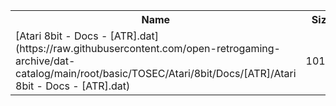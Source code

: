 <table>
<tr><th>Name</th><th>Size</th></tr>
<tr><td>
[Atari 8bit - Docs - [ATR].dat](https://raw.githubusercontent.com/open-retrogaming-archive/dat-catalog/main/root/basic/TOSEC/Atari/8bit/Docs/[ATR]/Atari 8bit - Docs - [ATR].dat)
</td><td>10146</td></tr>
</table>
